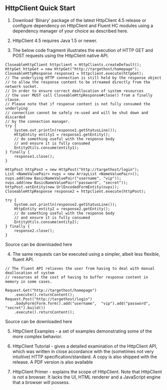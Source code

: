 ## HttpClient Quick Start

1. Download 'Binary' package of the latest HttpClient 4.5 release or configure dependency on HttpClient and Fluent HC modules using a dependency manager of your choice as described here.

2. HttpClient 4.5 requires Java 1.5 or newer.

3. The below code fragment illustrates the execution of HTTP GET and POST requests using the HttpClient native API.

```
CloseableHttpClient httpclient = HttpClients.createDefault();
HttpGet httpGet = new HttpGet("http://targethost/homepage");
CloseableHttpResponse response1 = httpclient.execute(httpGet);
// The underlying HTTP connection is still held by the response object
// to allow the response content to be streamed directly from the network socket.
// In order to ensure correct deallocation of system resources
// the user MUST call CloseableHttpResponse#close() from a finally clause.
// Please note that if response content is not fully consumed the underlying
// connection cannot be safely re-used and will be shut down and discarded
// by the connection manager.
try {
    System.out.println(response1.getStatusLine());
    HttpEntity entity1 = response1.getEntity();
    // do something useful with the response body
    // and ensure it is fully consumed
    EntityUtils.consume(entity1);
} finally {
    response1.close();
}

HttpPost httpPost = new HttpPost("http://targethost/login");
List <NameValuePair> nvps = new ArrayList <NameValuePair>();
nvps.add(new BasicNameValuePair("username", "vip"));
nvps.add(new BasicNameValuePair("password", "secret"));
httpPost.setEntity(new UrlEncodedFormEntity(nvps));
CloseableHttpResponse response2 = httpclient.execute(httpPost);

try {
    System.out.println(response2.getStatusLine());
    HttpEntity entity2 = response2.getEntity();
    // do something useful with the response body
    // and ensure it is fully consumed
    EntityUtils.consume(entity2);
} finally {
    response2.close();
}
```
Source can be downloaded here

4. The same requests can be executed using a simpler, albeit less flexible, fluent API.

```
// The fluent API relieves the user from having to deal with manual deallocation of system
// resources at the cost of having to buffer response content in memory in some cases.

Request.Get("http://targethost/homepage")
    .execute().returnContent();
Request.Post("http://targethost/login")
    .bodyForm(Form.form().add("username",  "vip").add("password",  "secret").build())
    .execute().returnContent();
```

Source can be downloaded here

5. HttpClient Examples - a set of examples demonstrating some of the more complex behavior.

6. HttpClient Tutorial - gives a detailed examination of the HttpClient API, which was written in close accordance with the (sometimes not very intuitive) HTTP specification/standard. A copy is also shipped with the release. A PDF version is also available

7. HttpClient Primer - explains the scope of HttpClient. Note that HttpClient is not a browser. It lacks the UI, HTML renderer and a JavaScript engine that a browser will possess.
